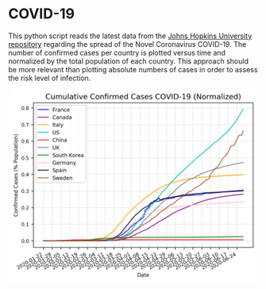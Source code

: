 # COVID-19
This python script reads the latest data from the [Johns Hopkins University repository](https://github.com/CSSEGISandData/COVID-19) regarding the spread of the Novel Coronavirus COVID-19.
The number of confirmed cases per country is plotted versus time and normalized by the total population of each country. This approach should be more relevant than plotting absolute numbers of cases in order to assess the risk level of infection.

<p align="center">
  <img src="https://github.com/tim-klein/COVID-19/blob/master/Covid19.png" width="500"></div>
</p>

